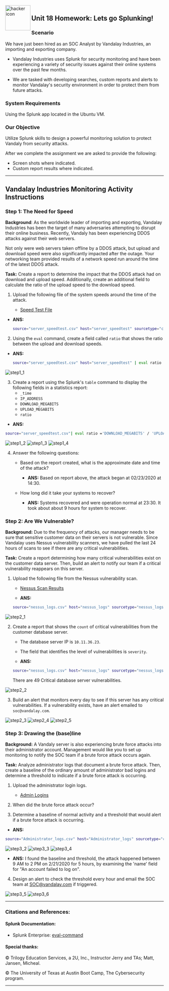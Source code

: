
<img align="left" width="80" height="80" src="https://github.com/Diablo5G/UTA-CYBER-2021-ASSIGNMENT/blob/Master/Offensive%20Security%20Unit/18-Lets%20Go%20Splunking!/Images/Splunk%20icon.svg" alt="hacker icon">

## Unit 18 Homework: Lets go Splunking!



### Scenario

We have just been hired as an SOC Analyst by Vandalay Industries, an importing and exporting company.
 
- Vandalay Industries uses Splunk for security monitoring and have been experiencing a variety of security issues against their online systems over the past few months. 
 
- We are tasked with developing searches, custom reports and alerts to monitor Vandalay's security environment in order to protect them from future attacks.


### System Requirements 

Using the Splunk app located in the Ubuntu VM.


### Our Objective 

Utilize Splunk skills to design a powerful monitoring solution to protect Vandaly from security attacks.

After we complete the assignment we are asked to provide the following:

- Screen shots where indicated.
- Custom report results where indicated.

---


## Vandalay Industries Monitoring Activity Instructions


### Step 1: The Need for Speed 

**Background**: As the worldwide leader of importing and exporting, Vandalay Industries has been the target of many adversaries attempting to disrupt their online business. Recently, Vandaly has been experiencing DDOS attacks against their web servers.

Not only were web servers taken offline by a DDOS attack, but upload and download speed were also significantly impacted after the outage. Your networking team provided results of a network speed run around the time of the latest DDOS attack.

**Task:** Create a report to determine the impact that the DDOS attack had on download and upload speed. Additionally, create an additional field to calculate the ratio of the upload speed to the download speed.


1.  Upload the following file of the system speeds around the time of the attack.
    
    - [Speed Test File](resources/server_speedtest.csv)

  -  **ANS:** 
     ```bash
     source="server_speedtest.csv" host="server_speedtest" sourcetype="csv" | eval ratio='DOWNLOAD_MEGABITS'/'UPLOAD_MEGABITS'
     ```

2. Using the `eval` command, create a field called `ratio` that shows the ratio between the upload and download speeds.

  -  **ANS:** 
       ```bash
       source="server_speedtest.csv" host="server_speedtest" | eval ratio ='DOWNLOAD_MEGABITS' / 'UPLOAD_MEGABITS'
       ```

   ![step1_1](https://github.com/Diablo5G/UTA-CYBER-2021-ASSIGNMENT/blob/Master/Offensive%20Security%20Unit/18-Lets%20Go%20Splunking!/Images/step1_1.png)
      
3. Create a report using the Splunk's `table` command to display the following fields in a statistics report:
    - `_time`
    - `IP_ADDRESS`
    - `DOWNLOAD_MEGABITS`
    - `UPLOAD_MEGABITS`
    - `ratio`  
  -  **ANS:** 
  ```bash
  source="server_speedtest.csv"| eval ratio ='DOWNLOAD_MEGABITS' / 'UPLOAD_MEGABITS' | table _time IP_ADDRESS DOWNLOAD_MEGABITS UPLOAD_MEGABITS ratio
  ```
  
  ![step1_2](https://github.com/Diablo5G/UTA-CYBER-2021-ASSIGNMENT/blob/Master/Offensive%20Security%20Unit/18-Lets%20Go%20Splunking!/Images/step1_2.png)
  ![step1_3](https://github.com/Diablo5G/UTA-CYBER-2021-ASSIGNMENT/blob/Master/Offensive%20Security%20Unit/18-Lets%20Go%20Splunking!/Images/step1_3.png)
  ![step1_4](https://github.com/Diablo5G/UTA-CYBER-2021-ASSIGNMENT/blob/Master/Offensive%20Security%20Unit/18-Lets%20Go%20Splunking!/Images/step1_4.png)
  
  
4. Answer the following questions:

    - Based on the report created, what is the approximate date and time of the attack?
      -  **ANS:** Based on report above, the attack began at 02/23/2020 at 14:30. 
    
    - How long did it take your systems to recover?
      -  **ANS:** Systems recovered and were operation normal at 23:30. It took about about 9 hours for system to recover. 



 
### Step 2: Are We Vulnerable? 

**Background:**  Due to the frequency of attacks, our manager needs to be sure that sensitive customer data on their servers is not vulnerable. Since Vandalay uses Nessus vulnerability scanners, we have pulled the last 24 hours of scans to see if there are any critical vulnerabilities.

**Task:** Create a report determining how many critical vulnerabilities exist on the customer data server. Then, build an alert to notify our team if a critical vulnerability reappears on this server.

1. Upload the following file from the Nessus vulnerability scan.
   - [Nessus Scan Results](resources/nessus_logs.csv)

   -  **ANS:** 
   ```bash
   source="nessus_logs.csv" host="nessus_logs" sourcetype="nessus_logs"
   ```

![step2_1](https://github.com/Diablo5G/UTA-CYBER-2021-ASSIGNMENT/blob/Master/Offensive%20Security%20Unit/18-Lets%20Go%20Splunking!/Images/step2_1.png)


2. Create a report that shows the `count` of critical vulnerabilities from the customer database server.
   - The database server IP is `10.11.36.23`. 
   - The field that identifies the level of vulnerabilities is `severity`.

   -  **ANS:** 
   ```bash
   source="nessus_logs.csv" host="nessus_logs" sourcetype="nessus_logs" dest_ip="10.11.36.23" severity="critical" | stats count by Critical
   ```
   There are 49 Critical database server vulnerabilities.
   
![step2_2](https://github.com/Diablo5G/UTA-CYBER-2021-ASSIGNMENT/blob/Master/Offensive%20Security%20Unit/18-Lets%20Go%20Splunking!/Images/step2_2.png)

      
3. Build an alert that monitors every day to see if this server has any critical vulnerabilities. If a vulnerability exists, have an alert emailed to `soc@vandalay.com`.
                           
![step2_3](https://github.com/Diablo5G/UTA-CYBER-2021-ASSIGNMENT/blob/Master/Offensive%20Security%20Unit/18-Lets%20Go%20Splunking!/Images/step2_3.png)
![step2_4](https://github.com/Diablo5G/UTA-CYBER-2021-ASSIGNMENT/blob/Master/Offensive%20Security%20Unit/18-Lets%20Go%20Splunking!/Images/step2_4.png)
![step2_5](https://github.com/Diablo5G/UTA-CYBER-2021-ASSIGNMENT/blob/Master/Offensive%20Security%20Unit/18-Lets%20Go%20Splunking!/Images/step2_5.png)




### Step 3: Drawing the (base)line

**Background:**  A Vandaly server is also experiencing brute force attacks into their administrator account. Management would like you to set up monitoring to notify the SOC team if a brute force attack occurs again.

**Task:** Analyze administrator logs that document a brute force attack. Then, create a baseline of the ordinary amount of administrator bad logins and determine a threshold to indicate if a brute force attack is occurring.

1. Upload the administrator login logs.
   - [Admin Logins](resources/Administrator_logs.csv)

2. When did the brute force attack occur? 

3. Determine a baseline of normal activity and a threshold that would alert if a brute force attack is occurring.

  -  **ANS:** 
  
  ```bash
  source="Administrator_logs.csv" host="Administrator_logs" sourcetype="cvs" | stats count by name | sort -count | eval Bruteforce=if(name="An account failed to log on" AND count>10, "Potential Brute Force", "Not Brute Force")
  ```

![step3_2](https://github.com/Diablo5G/UTA-CYBER-2021-ASSIGNMENT/blob/Master/Offensive%20Security%20Unit/18-Lets%20Go%20Splunking!/Images/step3_2.png)
![step3_3](https://github.com/Diablo5G/UTA-CYBER-2021-ASSIGNMENT/blob/Master/Offensive%20Security%20Unit/18-Lets%20Go%20Splunking!/Images/step3_3.png)
![step3_4](https://github.com/Diablo5G/UTA-CYBER-2021-ASSIGNMENT/blob/Master/Offensive%20Security%20Unit/18-Lets%20Go%20Splunking!/Images/step3_4.png)

  -  **ANS:** I found the baseline and threshold, the attack happened between 9 AM to 2 PM on 2/21/2020 for 5 hours, by examining the 'name' field for "An account failed to log on".    

4. Design an alert to check the threshold every hour and email the SOC team at SOC@vandalay.com if triggered.  

![step3_5](https://github.com/Diablo5G/UTA-CYBER-2021-ASSIGNMENT/blob/Master/Offensive%20Security%20Unit/18-Lets%20Go%20Splunking!/Images/step3_5.png)
![step3_6](https://github.com/Diablo5G/UTA-CYBER-2021-ASSIGNMENT/blob/Master/Offensive%20Security%20Unit/18-Lets%20Go%20Splunking!/Images/step3_6.png)

---

### Citations and References:

#### Splunk Documentation:
- Splunk Enterprise: [eval-command](https://docs.splunk.com/Documentation/Splunk/8.2.2/SearchReference/Eval)

#### Special thanks:
© Trilogy Education Services, a 2U, Inc., Instructor Jerry and TAs; Matt, Jansen, Micheal.

© The University of Texas at Austin Boot Camp, The Cybersecurity program.

---
